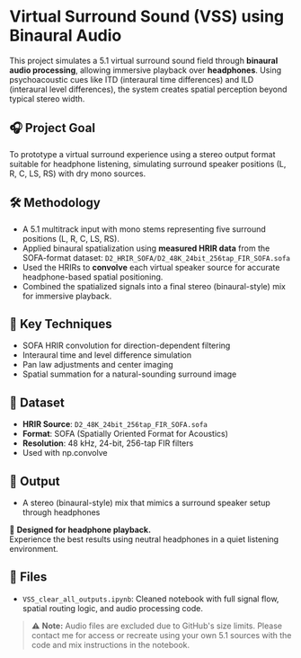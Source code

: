 # Virtual Surround Sound (VSS) using Binaural Audio
This project simulates a 5.1 virtual surround sound field through **binaural audio processing**, allowing immersive playback over **headphones**. Using psychoacoustic cues like ITD (interaural time differences) and ILD (interaural level differences), the system creates spatial perception beyond typical stereo width.

## 🎧 Project Goal

To prototype a virtual surround experience using a stereo output format suitable for headphone listening, simulating surround speaker positions (L, R, C, LS, RS) with dry mono sources.

## 🛠️ Methodology

- A 5.1 multitrack input with mono stems representing five surround positions (L, R, C, LS, RS).
- Applied binaural spatialization using **measured HRIR data** from the SOFA-format dataset: `D2_HRIR_SOFA/D2_48K_24bit_256tap_FIR_SOFA.sofa`
- Used the HRIRs to **convolve** each virtual speaker source for accurate headphone-based spatial positioning.
- Combined the spatialized signals into a final stereo (binaural-style) mix for immersive playback.

## 🧪 Key Techniques

- SOFA HRIR convolution for direction-dependent filtering
- Interaural time and level difference simulation
- Pan law adjustments and center imaging
- Spatial summation for a natural-sounding surround image

## 📂 Dataset

- **HRIR Source**: `D2_48K_24bit_256tap_FIR_SOFA.sofa`
- **Format**: SOFA (Spatially Oriented Format for Acoustics)
- **Resolution**: 48 kHz, 24-bit, 256-tap FIR filters
- Used with np.convolve

## 🎯 Output

- A stereo (binaural-style) mix that mimics a surround speaker setup through headphones

🧠 **Designed for headphone playback.**  
Experience the best results using neutral headphones in a quiet listening environment.

## 📁 Files

- `VSS_clear_all_outputs.ipynb`: Cleaned notebook with full signal flow, spatial routing logic, and audio processing code.

> ⚠️ **Note:** Audio files are excluded due to GitHub's size limits. Please contact me for access or recreate using your own 5.1 sources with the code and mix instructions in the notebook.
